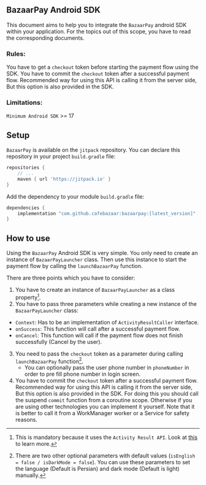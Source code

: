 ## BazaarPay Android SDK

This document aims to help you to integrate the `BazaarPay` android SDK within your application. For
the topics out of this scope, you have to read the corresponding documents.

### Rules:

You have to get a `checkout` token before starting the payment flow using the SDK.
You have to commit the `checkout` token after a successful payment flow. Recommended way for using
this API is calling it from the server side, But this option is also provided in the SDK.

### Limitations:

`Minimum Android SDK` >= 17

## Setup

`BazaarPay` is available on the `jitpack` repository. You can declare this repository in your
project `build.gradle` file:

```groovy
repositories {
    // ...
    maven { url 'https://jitpack.io' }
}
```

Add the dependency to your module `build.gradle` file:

```groovy
dependencies {
    implementation "com.github.cafebazaar:bazaarpay:[latest_version]"
}
```

## How to use

Using the `BazaarPay` Android SDK is very simple. You only need to create an instance
of `BazaarPayLauncher` class. Then use this instance to start the payment flow by calling
the `launchBazaarPay` function.

There are three points which you have to consider:

1. You have to create an instance of `BazaarPayLauncher` as a class property[^1].
2. You have to pass three parameters while creating a new instance of the `BazaarPayLauncher` class:

* `Context`: Has to be an implementation of `ActivityResultCaller` interface.
* `onSuccess`: This function will call after a successful payment flow.
* `onCancel`: This function will call if the payment flow does not finish successfully (Cancel by
  the user).

3. You need to pass the `checkout` token as a parameter during calling `launchBazaarPay`
   function[^2].
    * You can optionally pass the user phone number in `phoneNumber` in order to pre fill phone
      number in login screen.
4. You have to commit the `checkout` token after a successful payment flow. Recommended way for
   using this API is calling it from the server side, But this option is also provided in the SDK.
   For doing this you should call the suspend `commit` function from a coroutine scope. Otherwise if
   you are using other technologies you can implement it yourself. Note that
   it is better to call it from a WorkManager worker or a Service for safety reasons.

[^1]: This is mandatory because it uses the `Activity Result API`. Look
at [this](https://developer.android.com/training/basics/intents/result) to learn more.

[^2]: There are two other optional parameters with default
values (`isEnglish = false / isDarkMode = false`). You can use these parameters to set the
language (Default is Persian) and dark mode (Default is light) manually.
